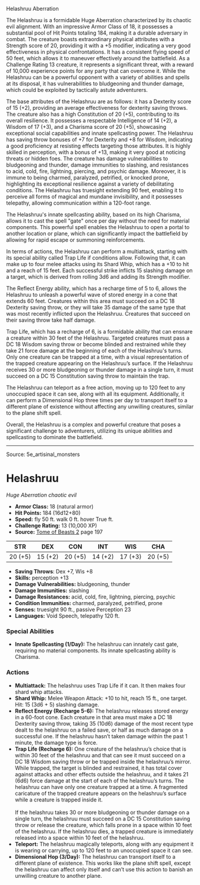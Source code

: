 <MonsterName/>Helashruu</MonsterName>
<CreatureType/>Aberration</CreatureType>

<summary>The Helashruu is a formidable Huge Aberration characterized by its chaotic evil alignment. With an impressive Armor Class of 18, it possesses a substantial pool of Hit Points totaling 184, making it a durable adversary in combat. The creature boasts extraordinary physical attributes with a Strength score of 20, providing it with a +5 modifier, indicating a very good effectiveness in physical confrontations. It has a consistent flying speed of 50 feet, which allows it to maneuver effectively around the battlefield. As a Challenge Rating 13 creature, it represents a significant threat, with a reward of 10,000 experience points for any party that can overcome it. While the Helashruu can be a powerful opponent with a variety of abilities and spells at its disposal, it has vulnerabilities to bludgeoning and thunder damage, which could be exploited by tactically astute adventurers.</summary>

<detail>

The base attributes of the Helashruu are as follows: it has a Dexterity score of 15 (+2), providing an average effectiveness for dexterity saving throws. The creature also has a high Constitution of 20 (+5), contributing to its overall resilience. It possesses a respectable Intelligence of 14 (+2), a Wisdom of 17 (+3), and a Charisma score of 20 (+5), showcasing exceptional social capabilities and innate spellcasting power. The Helashruu has saving throw bonuses of +7 for Dexterity and +8 for Wisdom, indicating a good proficiency at resisting effects targeting those attributes. It is highly skilled in perception, with a bonus of +13, making it very good at noticing threats or hidden foes. The creature has damage vulnerabilities to bludgeoning and thunder, damage immunities to slashing, and resistances to acid, cold, fire, lightning, piercing, and psychic damage. Moreover, it is immune to being charmed, paralyzed, petrified, or knocked prone, highlighting its exceptional resilience against a variety of debilitating conditions. The Helashruu has truesight extending 90 feet, enabling it to perceive all forms of magical and mundane invisibility, and it possesses telepathy, allowing communication within a 120-foot range.

The Helashruu's innate spellcasting ability, based on its high Charisma, allows it to cast the spell "gate" once per day without the need for material components. This powerful spell enables the Helashruu to open a portal to another location or plane, which can significantly impact the battlefield by allowing for rapid escape or summoning reinforcements.

In terms of actions, the Helashruu can perform a multiattack, starting with its special ability called Trap Life if conditions allow. Following that, it can make up to four melee attacks using its Shard Whip, which has a +10 to hit and a reach of 15 feet. Each successful strike inflicts 15 slashing damage on a target, which is derived from rolling 3d6 and adding its Strength modifier.

The Reflect Energy ability, which has a recharge time of 5 to 6, allows the Helashruu to unleash a powerful wave of stored energy in a cone that extends 60 feet. Creatures within this area must succeed on a DC 18 Dexterity saving throw, or they will take 35 damage of the same type that was most recently inflicted upon the Helashruu. Creatures that succeed on their saving throw take half damage.

Trap Life, which has a recharge of 6, is a formidable ability that can ensnare a creature within 30 feet of the Helashruu. Targeted creatures must pass a DC 18 Wisdom saving throw or become blinded and restrained while they take 21 force damage at the beginning of each of the Helashruu's turns. Only one creature can be trapped at a time, with a visual representation of the trapped creature appearing on the Helashruu’s surface. If the Helashruu receives 30 or more bludgeoning or thunder damage in a single turn, it must succeed on a DC 15 Constitution saving throw to maintain the trap.

The Helashruu can teleport as a free action, moving up to 120 feet to any unoccupied space it can see, along with all its equipment. Additionally, it can perform a Dimensional Hop three times per day to transport itself to a different plane of existence without affecting any unwilling creatures, similar to the plane shift spell. 

Overall, the Helashruu is a complex and powerful creature that poses a significant challenge to adventurers, utilizing its unique abilities and spellcasting to dominate the battlefield.</detail>



---

Source: 5e_artisinal_monsters

# Helashruu

*Huge* *Aberration* *chaotic evil*

- **Armor Class:** 18 (natural armor)
- **Hit Points:** 184 (16d12+80)
- **Speed:** fly 50 ft. walk 0 ft. hover True ft.
- **Challenge Rating:** 13 (10,000 XP)
- **Source:** [Tome of Beasts 2](https://koboldpress.com/kpstore/product/tome-of-beasts-2-for-5th-edition) page 197

| STR | DEX | CON | INT | WIS | CHA |
| --- | --- | --- | --- | --- | --- |
| 20 (+5) | 15 (+2) | 20 (+5) | 14 (+2) | 17 (+3) | 20 (+5) |

- **Saving Throws**: Dex +7, Wis +8
- **Skills:** perception +13
- **Damage Vulnerabilities:** bludgeoning, thunder
- **Damage Immunities:** slashing
- **Damage Resistances:** acid, cold, fire, lightning, piercing, psychic
- **Condition Immunities:** charmed, paralyzed, petrified, prone
- **Senses:** truesight 90 ft., passive Perception 23
- **Languages:** Void Speech, telepathy 120 ft.

### Special Abilities

- **Innate Spellcasting (1/Day):** The helashruu can innately cast gate, requiring no material components. Its innate spellcasting ability is Charisma.

### Actions

- **Multiattack:** The helashruu uses Trap Life if it can. It then makes four shard whip attacks.
- **Shard Whip:** Melee Weapon Attack: +10 to hit, reach 15 ft., one target. Hit: 15 (3d6 + 5) slashing damage.
- **Reflect Energy (Recharge 5-6):** The helashruu releases stored energy in a 60-foot cone. Each creature in that area must make a DC 18 Dexterity saving throw, taking 35 (10d6) damage of the most recent type dealt to the helashruu on a failed save, or half as much damage on a successful one. If the helashruu hasn’t taken damage within the past 1 minute, the damage type is force.
- **Trap Life (Recharge 6):** One creature of the helashruu’s choice that is within 30 feet of the helashruu and that can see it must succeed on a DC 18 Wisdom saving throw or be trapped inside the helashruu’s mirror. While trapped, the target is blinded and restrained, it has total cover against attacks and other effects outside the helashruu, and it takes 21 (6d6) force damage at the start of each of the helashruu’s turns. The helashruu can have only one creature trapped at a time. A fragmented caricature of the trapped creature appears on the helashruu’s surface while a creature is trapped inside it.<br><br>If the helashruu takes 30 or more bludgeoning or thunder damage on a single turn, the helashruu must succeed on a DC 15 Constitution saving throw or release the creature, which falls prone in a space within 10 feet of the helashruu. If the helashruu dies, a trapped creature is immediately released into a space within 10 feet of the helashruu.
- **Teleport:** The helashruu magically teleports, along with any equipment it is wearing or carrying, up to 120 feet to an unoccupied space it can see.
- **Dimensional Hop (3/Day):** The helashruu can transport itself to a different plane of existence. This works like the plane shift spell, except the helashruu can affect only itself and can’t use this action to banish an unwilling creature to another plane.




